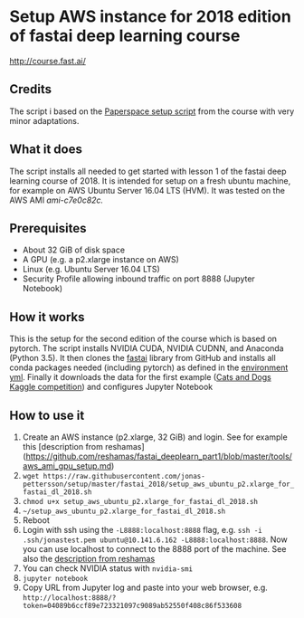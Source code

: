 # Setup AWS instance for 2018 edition of fastai deep learning course
http://course.fast.ai/

## Credits
The script i based on the [Paperspace setup script](http://files.fast.ai/setup/paperspace) from the course
with very minor adaptations.

## What it does
The script installs all needed to get started with lesson 1 of the fastai deep learning course of 2018.
It is intended for setup on a fresh ubuntu machine, for example on AWS Ubuntu Server 16.04 LTS (HVM).
It was tested on the AWS AMI *ami-c7e0c82c.*

## Prerequisites
* About 32 GiB of disk space
* A GPU (e.g. a p2.xlarge instance on AWS)
* Linux (e.g. Ubuntu Server 16.04 LTS)
* Security Profile allowing inbound traffic on port 8888 (Jupyter Notebook)

## How it works
This is the setup for the second edition of the course which is based on pytorch.
The script installs NVIDIA CUDA, NVIDIA CUDNN, and Anaconda (Python 3.5).
It then clones the [fastai](https://github.com/fastai/fastai) library from GitHub and
installs all conda packages needed (including pytorch) as defined in the [environment yml](https://github.com/fastai/fastai/blob/master/environment.yml).
Finally it downloads the data for the first example ([Cats and Dogs Kaggle competition](https://www.kaggle.com/c/dogs-vs-cats))
and configures Jupyter Notebook

## How to use it
1. Create an AWS instance (p2.xlarge, 32 GiB) and login. See for example this [description from reshamas] (https://github.com/reshamas/fastai_deeplearn_part1/blob/master/tools/aws_ami_gpu_setup.md)
2. ```wget https://raw.githubusercontent.com/jonas-pettersson/setup/master/fastai_2018/setup_aws_ubuntu_p2.xlarge_for_fastai_dl_2018.sh```
3. ```chmod u+x setup_aws_ubuntu_p2.xlarge_for_fastai_dl_2018.sh```
4. ```~/setup_aws_ubuntu_p2.xlarge_for_fastai_dl_2018.sh```
5. Reboot
6. Login with ssh using the ```-L8888:localhost:8888``` flag, e.g. ```ssh -i .ssh/jonastest.pem ubuntu@10.141.6.162 -L8888:localhost:8888```. Now you can use localhost to connect to the 8888 port of the machine. See also the [description from reshamas](https://github.com/reshamas/fastai_deeplearn_part1/blob/master/tools/aws_ami_gpu_setup.md)
7. You can check NVIDIA status with ```nvidia-smi```
8. ```jupyter notebook```
9. Copy URL from Jupyter log and paste into your web browser, e.g. ```http://localhost:8888/?token=04089b6ccf89e723321097c9089ab52550f408c86f533608```

